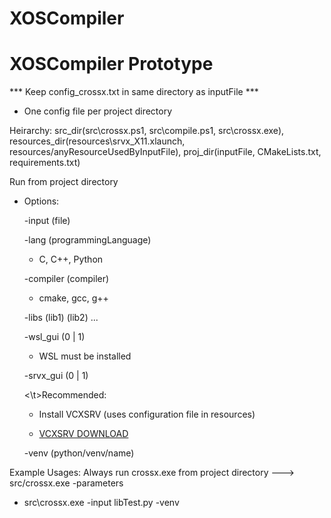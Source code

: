 # XOSCompiler

# XOSCompiler Prototype

*** Keep config_crossx.txt in same directory as inputFile *** 
* One config file per project directory

Heirarchy: src_dir(src\crossx.ps1, src\compile.ps1, src\crossx.exe), resources_dir(resources\srvx_X11.xlaunch, resources/anyResourceUsedByInputFile), proj_dir(inputFile, CMakeLists.txt, requirements.txt)

Run from project directory

* Options:
    
    -input (file)

    -lang (programmingLanguage) 

    * C, C++, Python

    -compiler (compiler)
    
    * cmake, gcc, g++

    -libs (lib1) (lib2) ...

    -wsl_gui (0 | 1)
    
    * WSL must be installed
    
    -srvx_gui (0 | 1)
    
    <\t>Recommended:   
    
    * Install VCXSRV (uses configuration file in resources)
    
    * <a href="https://sourceforge.net/projects/vcxsrv/">VCXSRV DOWNLOAD</a>

    -venv (python/venv/name) 

Example Usages: Always run crossx.exe from project directory ---> src/crossx.exe -parameters 
* src\crossx.exe -input libTest.py -venv  

